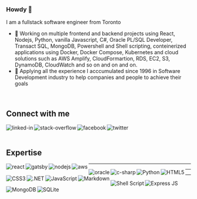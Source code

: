 ### Howdy 👋
I am a fullstack software engineer from Toronto
- 🔭 Working on multiple frontend and backend projects using React, Nodejs, Python, vanilla Javascript, C#, Oracle PL/SQL Developer, Transact SQL, MongoDB, Powershell and Shell scripting, conteinerized applications using Docker, Docker Compose, Kubernetes and cloud solutions such as AWS Amplify, CloudFormartion, RDS, EC2, S3, DynamoDB, CloudWatch and so on and on and on. 
- 🌱 Applying all the experience I acccumulated since 1996 in Software Development industry to help companies and people to achieve their goals
<br>

## Connect with me
[<img align="left" alt="linked-in" src="https://img.shields.io/badge/linkedin-%230077B5.svg?&style=for-the-badge&logo=linkedin&logoColor=white" />](https://ca.linkedin.com/in/sharing-is-the-key-6371721b6)
[<img align="left" alt="stack-overflow" src="https://img.shields.io/badge/stack%20overflow-FE7A16?logo=stack-overflow&logoColor=white&style=for-the-badge" />](https://stackoverflow.com/users/14197081/sharing-is-the-key)
[<img align="left" alt="facebook" src="https://img.shields.io/badge/facebook-%231877F2.svg?&style=for-the-badge&logo=facebook&logoColor=white" />](https://www.facebook.com/pages/Sharing-is-the-key/113453820484864/)
[<img align="left" alt="twitter" src="https://img.shields.io/badge/twitter-%231DA1F2.svg?&style=for-the-badge&logo=twitter&logoColor=white" />](https://twitter.com/keysharing)
<br>
<br>

## Expertise
<img align="left" alt="react" src="https://img.shields.io/badge/react%20-%2320232a.svg?&style=for-the-badge&logo=react&logoColor=%2361DAFB" />
<img align="left" alt="gatsby" src="https://img.shields.io/badge/Gatsby-663399?style=for-the-badge&logo=gatsby&logoColor=white" />
<img align="left" alt="nodejs" src="https://img.shields.io/badge/node.js%20-%2343853D.svg?&style=for-the-badge&logo=node.js&logoColor=white" />
<img align="left" alt="aws" src="https://img.shields.io/badge/Amazon%20AWS-%23232F3E?logo=amazon-aws&logoColor=white&style=for-the-badge" />
<hr>
<img align="left" alt="oracle" src="https://img.shields.io/badge/oracle-%23316192.svg?&style=for-the-badge&logo=oracle&logoColor=white" />
<img align="left" alt="c-sharp" src="https://img.shields.io/badge/C%23-239120?style=for-the-badge&logo=c-sharp&logoColor=white" />
<img align="left" alt="Python" src="https://img.shields.io/badge/Python-3776AB?style=for-the-badge&logo=python&logoColor=white" />
<img align="left" alt="HTML5" src="https://img.shields.io/badge/HTML-239120?style=for-the-badge&logo=html5&logoColor=white" />
<hr>
<img align="left" alt="CSS3" src="https://img.shields.io/badge/CSS-239120?&style=for-the-badge&logo=css3&logoColor=white" />
<img align="left" alt=".NET" src="https://img.shields.io/badge/.NET-5C2D91?style=for-the-badge&logo=.net&logoColor=white" />
<img align="left" alt="JavaScript" src="https://img.shields.io/badge/JavaScript-F7DF1E?style=for-the-badge&logo=javascript&logoColor=black" />
<img align="left" alt="Markdown" src="https://img.shields.io/badge/Markdown-000000?style=for-the-badge&logo=markdown&logoColor=white" />
<hr>
<img align="left" alt="Shell Script" src="https://img.shields.io/badge/Shell_Script-121011?style=for-the-badge&logo=gnu-bash&logoColor=white" />
<img align="left" alt="Express JS" src="https://img.shields.io/badge/Express.js-404D59?style=for-the-badge" />
<img align="left" alt="MongoDB" src="https://img.shields.io/badge/MongoDB-4EA94B?style=for-the-badge&logo=mongodb&logoColor=white" />
<img align="left" alt="SQLite" src="https://img.shields.io/badge/SQLite-07405E?style=for-the-badge&logo=sqlite&logoColor=white" />
<br>
<br>
